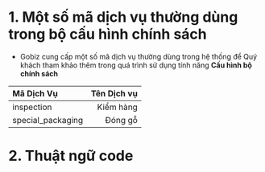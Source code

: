 
# 1. Một số mã dịch vụ thường dùng trong bộ cấu hình chính sách

- Gobiz cung cấp một số mã dịch vụ thường dùng trong hệ thống để Quý khách tham khảo thêm trong quá trình sử dụng tính năng **Cấu hình bộ chính sách**

|  Mã Dịch Vụ                | Tên Dịch vụ | 
| :---             |    ----:   |
| inspection    | Kiểm hàng |
| special_packaging    | Đóng gỗ | 

# 2. Thuật ngữ code
